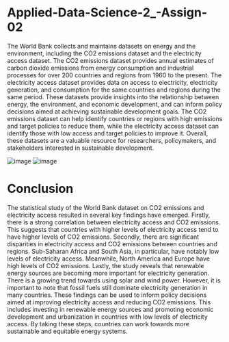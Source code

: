 # Applied-Data-Science-2_-Assign-02
The World Bank collects and maintains datasets on energy and the environment, including the CO2 emissions dataset and the electricity access dataset. The CO2 emissions dataset provides annual estimates of carbon dioxide emissions from energy consumption and industrial processes for over 200 countries and regions from 1960 to the present. The electricity access dataset provides data on access to electricity, electricity generation, and consumption for the same countries and regions during the same period. These datasets provide insights into the relationship between energy, the environment, and economic development, and can inform policy decisions aimed at achieving sustainable development goals. The CO2 emissions dataset can help identify countries or regions with high emissions and target policies to reduce them, while the electricity access dataset can identify those with low access and target policies to improve it. Overall, these datasets are a valuable resource for researchers, policymakers, and stakeholders interested in sustainable development.

![image](https://user-images.githubusercontent.com/127060778/228911589-9c1aaa92-af63-4653-a882-e4f636e1cf49.png)
![image](https://user-images.githubusercontent.com/127060778/228911613-ac23f549-ebae-4de3-8579-af7e5e451e7e.png)
# Conclusion
The statistical study of the World Bank dataset on CO2 emissions and electricity access resulted in several key findings have emerged. Firstly, there is a strong correlation between electricity access and CO2 emissions. This suggests that countries with higher levels of electricity access tend to have higher levels of CO2 emissions. Secondly, there are significant disparities in electricity access and CO2 emissions between countries and regions. Sub-Saharan Africa and South Asia, in particular, have notably low levels of electricity access. Meanwhile, North America and Europe have high levels of CO2 emissions. Lastly, the study reveals that renewable energy sources are becoming more important for electricity generation. There is a growing trend towards using solar and wind power. However, it is important to note that fossil fuels still dominate electricity generation in many countries. These findings can be used to inform policy decisions aimed at improving electricity access and reducing CO2 emissions. This includes investing in renewable energy sources and promoting economic development and urbanization in countries with low levels of electricity access. By taking these steps, countries can work towards more sustainable and equitable energy systems.
